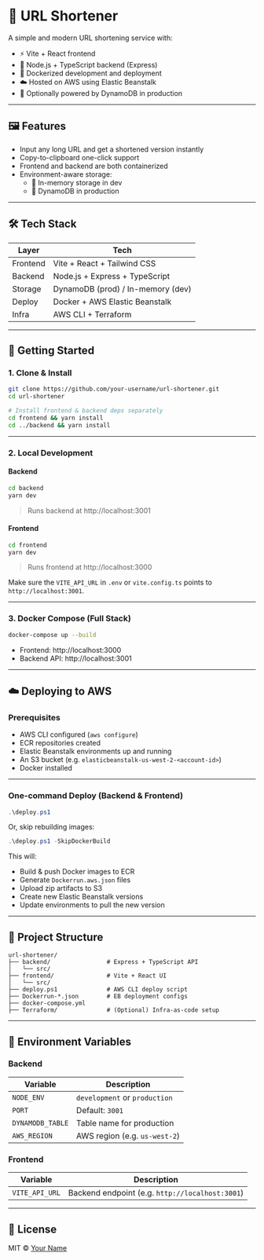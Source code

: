 # 🔗 URL Shortener

A simple and modern URL shortening service with:

- ⚡ Vite + React frontend  
- 🚀 Node.js + TypeScript backend (Express)  
- 🐳 Dockerized development and deployment  
- ☁️ Hosted on AWS using Elastic Beanstalk  
- 🧠 Optionally powered by DynamoDB in production  

---

## 🖼 Features

- Input any long URL and get a shortened version instantly  
- Copy-to-clipboard one-click support  
- Frontend and backend are both containerized  
- Environment-aware storage:  
  - 🧪 In-memory storage in dev  
  - 🔐 DynamoDB in production  

---

## 🛠 Tech Stack

| Layer     | Tech                             |
|-----------|----------------------------------|
| Frontend  | Vite + React + Tailwind CSS      |
| Backend   | Node.js + Express + TypeScript   |
| Storage   | DynamoDB (prod) / In-memory (dev)|
| Deploy    | Docker + AWS Elastic Beanstalk   |
| Infra     | AWS CLI + Terraform              |

---

## 🚀 Getting Started

### 1. Clone & Install

```bash
git clone https://github.com/your-username/url-shortener.git
cd url-shortener

# Install frontend & backend deps separately
cd frontend && yarn install
cd ../backend && yarn install
```

---

### 2. Local Development

#### Backend

```bash
cd backend
yarn dev
```

> Runs backend at http://localhost:3001

#### Frontend

```bash
cd frontend
yarn dev
```

> Runs frontend at http://localhost:3000

Make sure the `VITE_API_URL` in `.env` or `vite.config.ts` points to `http://localhost:3001`.

---

### 3. Docker Compose (Full Stack)

```bash
docker-compose up --build
```

- Frontend: http://localhost:3000  
- Backend API: http://localhost:3001

---

## ☁️ Deploying to AWS

### Prerequisites

- AWS CLI configured (`aws configure`)
- ECR repositories created
- Elastic Beanstalk environments up and running
- An S3 bucket (e.g. `elasticbeanstalk-us-west-2-<account-id>`)
- Docker installed

---

### One-command Deploy (Backend & Frontend)

```powershell
.\deploy.ps1
```

Or, skip rebuilding images:

```powershell
.\deploy.ps1 -SkipDockerBuild
```

This will:

- Build & push Docker images to ECR  
- Generate `Dockerrun.aws.json` files  
- Upload zip artifacts to S3  
- Create new Elastic Beanstalk versions  
- Update environments to pull the new version  

---

## 📁 Project Structure

```
url-shortener/
├── backend/                # Express + TypeScript API
│   └── src/
├── frontend/               # Vite + React UI
│   └── src/
├── deploy.ps1              # AWS CLI deploy script
├── Dockerrun-*.json        # EB deployment configs
├── docker-compose.yml
├── Terraform/              # (Optional) Infra-as-code setup
```

---

## 🔐 Environment Variables

### Backend

| Variable         | Description                        |
|------------------|------------------------------------|
| `NODE_ENV`       | `development` or `production`      |
| `PORT`           | Default: `3001`                    |
| `DYNAMODB_TABLE` | Table name for production          |
| `AWS_REGION`     | AWS region (e.g. `us-west-2`)      |

### Frontend

| Variable         | Description                         |
|------------------|-------------------------------------|
| `VITE_API_URL`   | Backend endpoint (e.g. `http://localhost:3001`) |

---

## 📄 License

MIT © [Your Name](https://github.com/your-username)